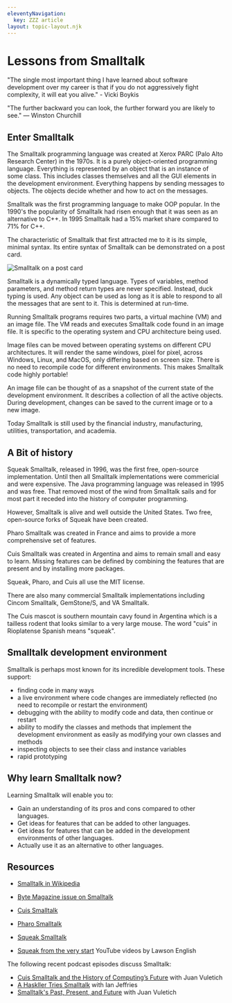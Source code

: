 ```yaml
---
eleventyNavigation:
  key: ZZZ article
layout: topic-layout.njk
---
```


# Lessons from Smalltalk

"The single most important thing I have learned about software development
over my career is that if you do not aggressively fight complexity,
it will eat you alive." - Vicki Boykis

"The further backward you can look, the further forward you are likely to see."
— Winston Churchill

## Enter Smalltalk

The Smalltalk programming language was created at
Xerox PARC (Palo Alto Research Center) in the 1970s.
It is a purely object-oriented programming language.
Everything is represented by an object that is an instance of some class.
This includes classes themselves and
all the GUI elements in the development environment.
Everything happens by sending messages to objects.
The objects decide whether and how to act on the messages.

Smalltalk was the first programming language to make OOP popular.
In the 1990's the popularity of Smalltalk had risen enough
that it was seen as an alternative to C++.
In 1995 Smalltalk had a 15% market share compared to 71% for C++.

The characteristic of Smalltalk that
first attracted me to it is its simple, minimal syntax.
Its entire syntax of Smalltalk can be demonstrated on a post card.

<img alt="Smalltalk on a post card"
  src="/blog/assets/smalltalk-on-postcard.jpg?v={{pkg.version}}">

Smalltalk is a dynamically typed language.
Types of variables, method parameters,
and method return types are never specified.
Instead, duck typing is used. Any object can be used as long as it
is able to respond to all the messages that are sent to it.
This is determined at run-time.

Running Smalltalk programs requires two parts,
a virtual machine (VM) and an image file.
The VM reads and executes Smalltalk code found in an image file.
It is specific to the operating system and CPU architecture being used.

Image files can be moved between
operating systems on different CPU architectures.
It will render the same windows, pixel for pixel,
across Windows, Linux, and MacOS, only differing based on screen size.
There is no need to recompile code for different environments.
This makes Smalltalk code highly portable!

An image file can be thought of as a snapshot
of the current state of the development environment.
It describes a collection of all the active objects.
During development, changes can be saved to the current image
or to a new image.

Today Smalltalk is still used by the financial industry,
manufacturing, utilities, transportation, and academia.

## A Bit of history

Squeak Smalltalk, released in 1996,
was the first free, open-source implementation.
Until then all Smalltalk implementations were commericial and were expensive.
The Java programming language was released in 1995 and was free.
That removed most of the wind from Smalltalk sails
and for most part it receded into the history of computer programming.

However, Smalltalk is alive and well outside the United States.
Two free, open-source forks of Squeak have been created.

Pharo Smalltalk was created in France and
aims to provide a more comprehensive set of features.

Cuis Smalltalk was created in Argentina and
aims to remain small and easy to learn.
Missing features can be defined by combining the features that are present
and by installing more packages.

Squeak, Pharo, and Cuis all use the MIT license.

There are also many commercial Smalltalk implementations including
Cincom Smalltalk, GemStone/S, and VA Smalltalk.

The Cuis mascot is southern mountain cavy found in Argentina
which is a tailless rodent that looks similar to a very large mouse.
The word "cuis" in Rioplatense Spanish means "squeak".

## Smalltalk development environment

Smalltalk is perhaps most known for its incredible development tools.
These support:

- finding code in many ways
- a live environment where code changes are immediately reflected
  (no need to recompile or restart the environment)
- debugging with the ability to modify code and data, then continue or restart
- ability to modify the classes and methods that implement the
  development environment as easily as modifying your own classes and methods
- inspecting objects to see their class and instance variables
- rapid prototyping

## Why learn Smalltalk now?

Learning Smalltalk will enable you to:

- Gain an understanding of its pros and cons compared to other languages.
- Get ideas for features that can be added to other languages.
- Get ideas for features that can be added in the
  development environments of other languages.
- Actually use it as an alternative to other languages.

## Resources

- <a href="https://en.wikipedia.org/wiki/Smalltalk"
  target="_blank">Smalltalk in Wikipedia</a>

- <a href="https://archive.org/details/byte-magazine-1981-08"
  target="_blank">Byte Magazine issue on Smalltalk</a>

- <a href="https://cuis.st" target="_blank">Cuis Smalltalk</a>

- <a href="https://pharo.org" target="_blank">Pharo Smalltalk</a>

- <a href="https://squeak.org" target="_blank">Squeak Smalltalk</a>

- <a href="https://www.youtube.com/playlist?list=PL6601A198DF14788D"
  target="_blank">Squeak from the very start</a>
  YouTube videos by Lawson English

The following recent podcast episodes discuss Smalltalk:

- <a href="https://www.youtube.com/watch?v=sokb6zZC-ZE&t=3105s"
  target="_blank">Cuis Smalltalk and the History of Computing’s Future</a>
  with Juan Vuletich
- <a href="https://podcasts.apple.com/us/podcast/software-unscripted/id1602572955?i=1000656742775"
  target="_blank">A Haskller Tries Smalltalk</a> with Ian Jeffries
- <a href="https://podcasts.apple.com/us/podcast/software-unscripted/id1602572955"
  target="_blank">Smalltalk's Past, Present, and Future</a> with Juan Vuletich
